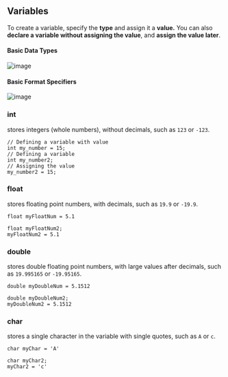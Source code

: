 ## Variables
To create a variable, specify the **type** and assign it a **value.** You can also **declare a variable without assigning the value**, and **assign the value later**.


#### Basic Data Types

![image](https://github.com/Itskmishra/C-Notes/assets/141756495/c0b00c6a-d102-4243-9aa6-e7d09fe51105)


#### Basic Format Specifiers

![image](https://github.com/Itskmishra/C-Notes/assets/141756495/3ee4ec24-025c-4ec0-a4b0-a73c200d1aa3)


### int
stores integers (whole numbers), without decimals, such as `123` or `-123`.

```text-x-csrc
// Defining a variable with value
int my_number = 15;
// Defining a variable
int my_number2;
// Assigning the value
my_number2 = 15;
```


### float

stores floating point numbers, with decimals, such as `19.9` or `-19.9`.

```text-x-csrc
float myFloatNum = 5.1 

float myFloatNum2;
myFloatNum2 = 5.1
```


### double

stores double floating point numbers, with large values after decimals, such as `19.995165` or `-19.95165`.

```text-x-csrc
double myDoubleNum = 5.1512 

double myDoubleNum2;
myDoubleNum2 = 5.1512
```


### char

stores a single character in the variable with single quotes, such as `A` or `c`.

```text-x-csrc
char myChar = 'A'

char myChar2;
myChar2 = 'c'
```

